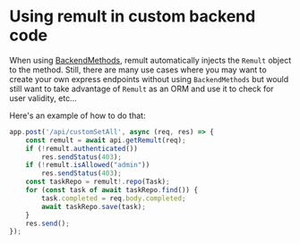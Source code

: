 # Using remult in custom backend code
When using [BackendMethods](./backendMethods.md), remult automatically injects the `Remult` object to the method. Still, there are many use cases where you may want to create your own express endpoints without using `BackendMethods` but would still want to take advantage of `Remult` as an ORM and use it to check for user validity, etc...

Here's an example of how to do that:
```ts
app.post('/api/customSetAll', async (req, res) => {
    const remult = await api.getRemult(req);
    if (!remult.authenticated())
        res.sendStatus(403);
    if (!remult.isAllowed("admin"))
        res.sendStatus(403);
    const taskRepo = remult!.repo(Task);
    for (const task of await taskRepo.find()) {
        task.completed = req.body.completed;
        await taskRepo.save(task);
    }
    res.send();
});
```
